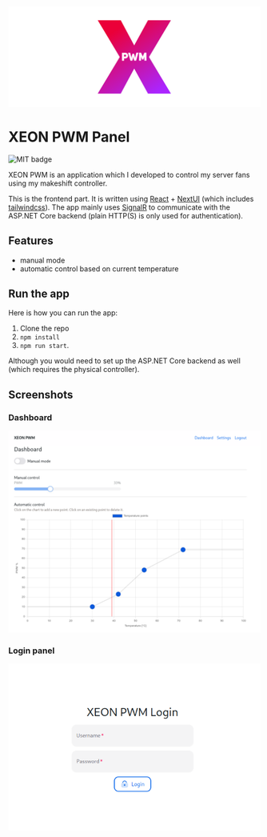 ![Wide XEON PWM Logo](assets/biglogo.png)

# XEON PWM Panel
![MIT badge](https://img.shields.io/github/license/bonk-dev/xeonpwm-ui?style=flat-square)

XEON PWM is an application which I developed to control my server fans using my makeshift controller.

This is the frontend part. It is written using [React](https://react.dev) + 
[NextUI](https://nextui.org/) (which includes [tailwindcss](https://tailwindcss.com/)).
The app mainly uses [SignalR](https://github.com/dotnet/aspnetcore/tree/main/src/SignalR) 
to communicate with the ASP.NET Core backend (plain HTTP(S) is only used for authentication).

## Features
- manual mode
- automatic control based on current temperature

## Run the app
Here is how you can run the app:
1. Clone the repo
2. `npm install`
3. `npm run start`.

Although you would need to set up the ASP.NET Core 
backend as well (which requires the physical controller). 

## Screenshots

### Dashboard
![Dashboard](assets/dashboard.png)

### Login panel
![Login panel](assets/loginPanel.png)
